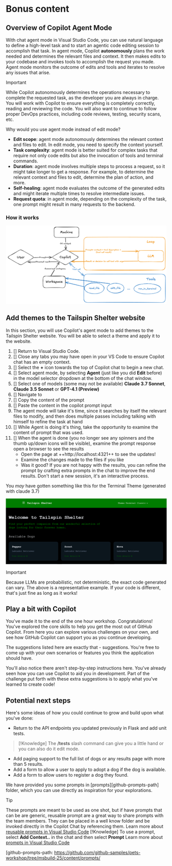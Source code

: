 # Bonus content


## Overview of Copilot Agent Mode

With chat agent mode in Visual Studio Code, you can use natural language to define a high-level task and to start an agentic code editing session to accomplish that task. In agent mode, Copilot **autonomously** plans the work needed and determines the relevant files and context. It then makes edits to your codebase and invokes tools to accomplish the request you made. Agent mode monitors the outcome of edits and tools and iterates to resolve any issues that arise.

> [!IMPORTANT]
> While Copilot autonomously determines the operations necessary to complete the requested task, as the developer you are always in charge. You will work with Copilot to ensure everything is completely correctly, reading and reviewing the code. You will also want to continue to follow proper DevOps practices, including code reviews, testing, security scans, etc.

Why would you use agent mode instead of edit mode?

- **Edit scope**: agent mode autonomously determines the relevant context and files to edit. In edit mode, you need to specify the context yourself.
- **Task complexity**: agent mode is better suited for complex tasks that require not only code edits but also the invocation of tools and terminal commands.
- **Duration**: agent mode involves multiple steps to process a request, so it might take longer to get a response. For example, to determine the relevant context and files to edit, determine the plan of action, and more.
- **Self-healing**: agent mode evaluates the outcome of the generated edits and might iterate multiple times to resolve intermediate issues.
- **Request quota**: in agent mode, depending on the complexity of the task, one prompt might result in many requests to the backend.

### How it works

![How agent mode works](./images/copilot-agent-mode-how-it-works.png)

## Add themes to the Tailspin Shelter website

In this section, you will use Copilot's agent mode to add themes to the Tailspin Shelter website. You will be able to select a theme and apply it to the website.

1. [] Return to Visual Studio Code.
2. [] Close any tabs you may have open in your VS Code to ensure Copilot chat has an empty context.
3. [] Select the **+** icon towards the top of Copilot chat to begin a new chat.
4. [] Select agent mode, by selecting **Agent** (just like you did **Edit** before) in the model selector dropdown at the bottom of the chat window.
5. [] Select one of models (some may not be available) **Claude 3.7 Sonnet**, **Claude 3.5 Sonnet** or **GPT-4.1 (Preview)**
6. [] Navigate to [](https://github.com/github-samples/pets-workshop/tree/msbuild-25/content/prompts/fun-add-themes.md)
7. [] Copy the content of the prompt
8. [] Paste the content in the copilot prompt input
9. The agent mode will take it's time, since it searches by itself the relevant files to modify, and then does multiple passes including talking with himself to refine the task at hand
10. [] While Agent is doing it's thing, take the opportunity to examine the content of prompt that was used.
11. [] When the agent is done (you no longer see any spinners and the thumb up/down icons will be visible), examine the prompt response
 open a browser to see the results
    - Open the page at ++http://localhost:4321++ to see the updates! 
    - Examine the changes made to the files if you like
    - Was it good? If you are not happy with the results, you can refine the prompt by crafting extra prompts in the chat to improve the end results. Don't start a new session, it's an interactive process.

You _may_ have gotten something like this for the Terminal Theme (generated with claude 3.7)

![Tailspin Shelter Terminal Classic theme](images/tail-spin-shelter-terminal-theme.png)

> [!IMPORTANT]
> Because LLMs are probabilistic, not deterministic, the exact code generated can vary. The above is a representative example. If your code is different, that's just fine as long as it works!


## Play a bit with Copilot

You've made it to the end of the one hour workshop. Congratulations! You've explored the core skills to help you get the most out of GitHub Copilot. From here you can explore various challenges on your own, and see how GitHub Copilot can support you as you continue developing.

The suggestions listed here are exactly that - suggestions. You're free to come up with your own scenarios or features you think the application should have.

You'll also notice there aren't step-by-step instructions here. You've already seen how you can use Copilot to aid you in development. Part of the challenge put forth with these extra suggestions is to apply what you've learned to create code!

## Potential next steps

Here's some ideas of how you could continue to grow and build upon what you've done:

- Return to the API endpoints you updated previously in Flask and add unit tests.

> [!Knowledge] 
> The **/tests** slash command can give you a little hand or you can also do it edit mode.

- Add paging support to the full list of dogs or any results page with more than 5 results.
- Add a form to allow a user to apply to adopt a dog if the dog is available.
- Add a form to allow users to register a dog they found.

We have provided you some prompts in [prompts][github-prompts-path] folder, which you can use directly as inspiration for your explorations.

> [!TIP]
> These prompts are meant to be used as one shot, but if have prompts that can be are generic, reusable prompt are a great way to share prompts with the team members. They can be placed in a well know folder and be invoked directly in the Copilot Chat by referencing them.
> Learn more about [reusable prompts in Visual Studio Code][vscode-prompts]
> [!Knowledge] To use a prompt, select **Add Context..** in the chat and then select **Prompt**
> Learn more about [prompts in Visual Studio Code][vscode-prompts]


[vscode-prompts]: https://aka.ms/vscode-ghcp-prompt-snippets
[github-prompts-path: https://github.com/github-samples/pets-workshop/tree/msbuild-25/content/prompts/